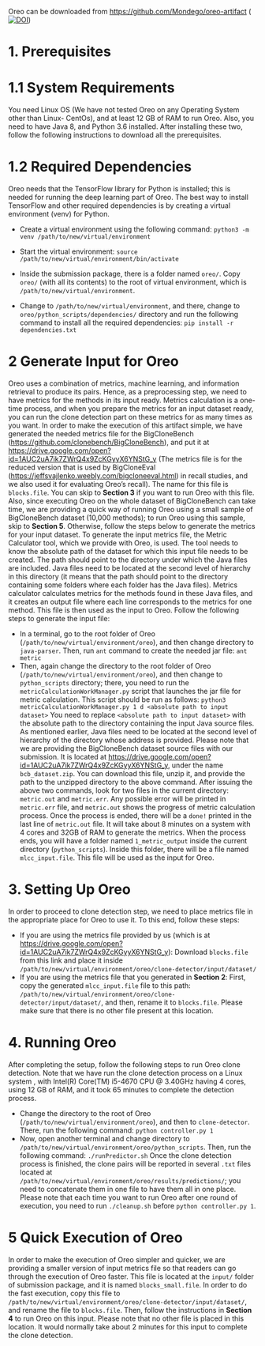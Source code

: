 Oreo can be downloaded from https://github.com/Mondego/oreo-artifact ([![DOI](https://zenodo.org/badge/141662165.svg)](https://zenodo.org/badge/latestdoi/141662165))
# 1. Prerequisites
# 1.1 System Requirements
You need Linux  OS (We have not tested Oreo on any Operating System other than Linux- CentOs), and at least 12 GB of RAM to run Oreo. Also, you need to have Java 8, and Python 3.6 installed. After installing these two, follow the following instructions to download all the prerequisites. 
# 1.2	Required Dependencies
Oreo needs that the TensorFlow library for Python is installed; this is needed for running the deep learning part of Oreo. The best way to install TensorFlow and other required dependencies is by creating a virtual environment (venv) for Python. 
- Create a virtual environment using the following command:
`python3 -m venv /path/to/new/virtual/environment`

- Start the virtual environment:
`source /path/to/new/virtual/environment/bin/activate`

- Inside the submission package, there is a folder named `oreo/`. Copy `oreo/` (with all its contents) to the root of virtual environment, which is `/path/to/new/virtual/environment`. 
- Change to `/path/to/new/virtual/environment`, and there, change to `oreo/python_scripts/dependencies/` directory and run the following command to install all the required dependencies:
`pip install -r dependencies.txt`
# 2 Generate Input for Oreo
Oreo uses a combination of metrics, machine learning, and information retrieval to produce its pairs. Hence, as a preprocessing step, we need to have metrics for the methods in its input ready. Metrics calculation is a one-time process, and when you prepare the metrics for an input dataset ready, you can run the clone detection part on these metrics for as many times as you want.
In order to make the execution of this artifact simple, we have generated the needed metrics file for the BigCloneBench  (https://github.com/clonebench/BigCloneBench), and put it at https://drive.google.com/open?id=1AUC2uA7ik7ZWrQ4x9ZcKGyyX6YNStG_y (The metrics file is for the reduced version that is used by BigCloneEval (https://jeffsvajlenko.weebly.com/bigcloneeval.html) in recall studies, and we also used it for evaluating Oreo’s recall). The name for this file is `blocks.file`. You can skip to **Section 3** if you want to run Oreo with this file. Also, since executing Oreo on the whole dataset of BigCloneBench can take time, we are providing a quick way of running Oreo using a small sample of BigCloneBench dataset (10,000 methods); to run Oreo using this sample, skip to **Section 5**. Otherwise, follow the steps below to generate the metrics for your input dataset.
To generate the input metrics file, the Metric Calculator tool, which we provide with Oreo, is used. The tool needs to know the absolute path of the dataset for which this input file needs to be created.  The path should point to the directory under which the Java files are included. Java files need to be located at the second level of hierarchy in this directory (it means that the path should point to the directory containing some folders where each folder has the Java files). Metrics calculator calculates metrics for the methods found in these Java files, and it creates an output file where each line corresponds to the metrics for one method. This file is then used as the input to Oreo.
Follow the following steps to generate the input file:
- In a terminal, go to the root folder of Oreo (`/path/to/new/virtual/environment/oreo`), and then change directory to `java-parser`. Then, run `ant` command to create the needed jar file:
`ant metric`
- Then, again change the directory to the root folder of Oreo (`/path/to/new/virtual/environment/oreo`), and then change to `python_scripts` directory; there, you need to run the `metricCalculationWorkManager.py` script that launches the jar file for metric calculation. This script should be run as follows:
`python3 metricCalculationWorkManager.py 1 d <absolute path to input dataset>`
You need to replace `<absolute path to input dataset>` with the absolute path to the directory containing the input Java source files. As mentioned earlier, Java files need to be located at the second level of hierarchy of the directory whose address is provided. Please note that we are providing the BigCloneBench dataset source files with our submission. It is located at https://drive.google.com/open?id=1AUC2uA7ik7ZWrQ4x9ZcKGyyX6YNStG_y, under the name `bcb_dataset.zip`. You can download this file, unzip it, and provide the path to the unzipped directory to the above command.
After issuing the above two commands, look for two files in the current directory: `metric.out` and `metric.err`. Any possible error will be printed in `metric.err` file, and `metric.out` shows the progress of metric calculation process. Once the process is ended, there will be a `done!` printed in the last line of `metric.out` file.
It will take about 8 minutes on a system with 4 cores and 32GB of RAM to generate the metrics. When the process ends, you will have a folder named `1_metric_output` inside the current directory (`python_scripts`). Inside this folder, there will be a file named `mlcc_input.file`. This file will be used as the input for Oreo.
# 3. Setting Up Oreo
In order to proceed to clone detection step, we need to place metrics file in the appropriate place for Oreo to use it. To this end, follow these steps:
- If you are using the metrics file provided by us (which is at https://drive.google.com/open?id=1AUC2uA7ik7ZWrQ4x9ZcKGyyX6YNStG_y): Download `blocks.file` from this link and place it inside  `/path/to/new/virtual/environment/oreo/clone-detector/input/dataset/`
- If you are using the metrics file that you generated in **Section 2**: First, copy the generated `mlcc_input.file` file to this path:  `/path/to/new/virtual/environment/oreo/clone-detector/input/dataset/`, and then, rename it to `blocks.file`. Please make sure that there is no other file present at this location. 
# 4. Running Oreo
After completing the setup, follow the following steps to run Oreo clone detection. Note that we have run the clone detection process on a Linux system , with Intel(R) Core(TM) i5-4670 CPU @ 3.40GHz having 4 cores, using 12 GB of RAM, and it took 65 minutes to complete the detection process. 
- Change the directory to the root of Oreo (`/path/to/new/virtual/environment/oreo`), and then to `clone-detector`. There, run the following command:
`python controller.py 1`
- Now, open another terminal and change directory to `/path/to/new/virtual/environment/oreo/python_scripts`. Then, run the following command:
`./runPredictor.sh`
Once the clone detection process is finished, the clone pairs will be reported in several `.txt` files located at `/path/to/new/virtual/environment/oreo/results/predictions/`; you need to concatenate them in one file to have them all in one place.
Please note that each time you want to run Oreo after one round of execution, you need to run `./cleanup.sh` before `python controller.py 1`.
# 5 Quick Execution of Oreo
In order to make the execution of Oreo simpler and quicker, we are providing a smaller version of input metrics file so that readers can go through the execution of Oreo faster. This file is located at the `input/` folder of submission package, and it is named `blocks_small.file`. In order to do the fast execution, copy this file to `/path/to/new/virtual/environment/oreo/clone-detector/input/dataset/`, and rename the file to `blocks.file`. Then, follow the instructions in **Section 4** to run Oreo on this input. Please note that no other file is placed in this location. It would normally take about 2 minutes for this input to complete the clone detection.
